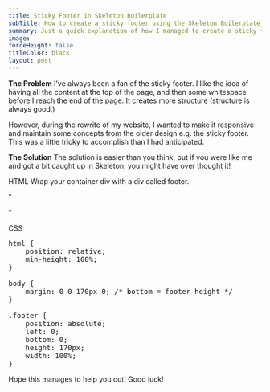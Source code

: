 ```yaml
---
title: Sticky Footer in Skeleton Boilerplate
subTitle: How to create a sticky footer using the Skeleton Boilerplate
summary: Just a quick explanation of how I managed to create a sticky footer using the Skeleton HTML5 Boilerplate
image:
forceHeight: false
titleColor: black
layout: post
---
```

**The Problem**
I've always been a fan of the sticky footer. I like the idea of having all the content at the top of the page, and then some whitespace before I reach the end of the page. It creates more structure (structure is always good.)

However, during the rewrite of my website, I wanted to make it responsive and maintain some concepts from the older design e.g. the sticky footer. This was a little tricky to accomplish than I had anticipated.

**The Solution**
The solution is easier than you think, but if you were like me and got a bit caught up in Skeleton, you might have over thought it!

HTML
Wrap your container div with a div called footer.

"<div class='footer'>
	<div class='container'>
		<div class='half-column'>
		</div>
		<div class='half-coloum'>
		</div>
	</div>
</div> <!--END OF FOOTER-->"

CSS
<pre>
html {
	position: relative;
	min-height: 100%;
}

body {
	margin: 0 0 170px 0; /* bottom = footer height */
}

.footer {
	position: absolute;
	left: 0;
	bottom: 0;
	height: 170px;
	width: 100%;
}
</pre>



Hope this manages to help you out! Good luck!